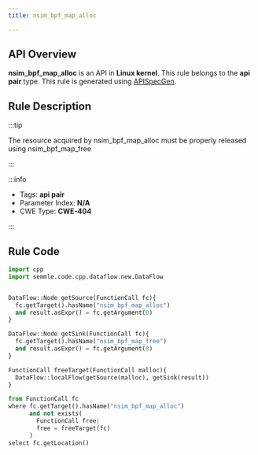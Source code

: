 ```yaml
---
title: nsim_bpf_map_alloc

---
```



## API Overview
**nsim_bpf_map_alloc** is an API in **Linux kernel**. This rule belongs to the **api pair** type. This rule is generated using [APISpecGen](../../tools/APISpecGen).
## Rule Description

:::tip

The resource acquired by nsim_bpf_map_alloc must be properly released using nsim_bpf_map_free

:::

:::info

- Tags: **api pair**
- Parameter Index: **N/A**
- CWE Type: **CWE-404**

:::

## Rule Code
```python
import cpp
import semmle.code.cpp.dataflow.new.DataFlow


DataFlow::Node getSource(FunctionCall fc){
  fc.getTarget().hasName("nsim_bpf_map_alloc")
  and result.asExpr() = fc.getArgument(0)
}

DataFlow::Node getSink(FunctionCall fc){
  fc.getTarget().hasName("nsim_bpf_map_free")
  and result.asExpr() = fc.getArgument(0)
}

FunctionCall freeTarget(FunctionCall malloc){
  DataFlow::localFlow(getSource(malloc), getSink(result))
}

from FunctionCall fc
where fc.getTarget().hasName("nsim_bpf_map_alloc")
      and not exists(
        FunctionCall free| 
        free = freeTarget(fc)
      )
select fc.getLocation()

    
```
